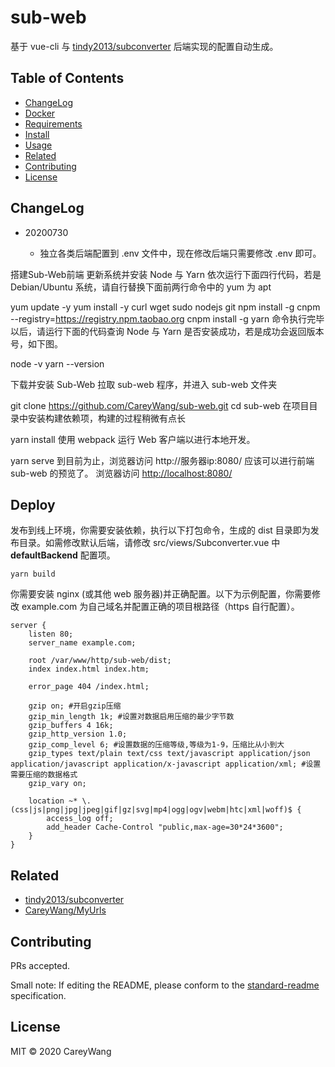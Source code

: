 # sub-web

基于 vue-cli 与 [tindy2013/subconverter](https://github.com/tindy2013/subconverter) 后端实现的配置自动生成。

## Table of Contents

- [ChangeLog](#ChangeLog)
- [Docker](#Docker)
- [Requirements](#Requirements)
- [Install](#install)
- [Usage](#usage)
- [Related](#Related)
- [Contributing](#contributing)
- [License](#license)

## ChangeLog

- 20200730

  - 独立各类后端配置到 .env 文件中，现在修改后端只需要修改 .env 即可。


搭建Sub-Web前端
更新系统并安装 Node 与 Yarn
依次运行下面四行代码，若是 Debian/Ubuntu 系统，请自行替换下面前两行命令中的 yum 为 apt

yum update -y
yum install -y curl wget sudo nodejs git
npm install -g cnpm --registry=https://registry.npm.taobao.org
cnpm install -g yarn
命令执行完毕以后，请运行下面的代码查询 Node 与 Yarn 是否安装成功，若是成功会返回版本号，如下图。

node -v
yarn --version

下载并安装 Sub-Web
拉取 sub-web 程序，并进入 sub-web 文件夹

git clone https://github.com/CareyWang/sub-web.git
cd sub-web
在项目目录中安装构建依赖项，构建的过程稍微有点长

yarn install
使用 webpack 运行 Web 客户端以进行本地开发。

yarn serve
到目前为止，浏览器访问 http://服务器ip:8080/ 应该可以进行前端 sub-web 的预览了。
浏览器访问 <http://localhost:8080/>

## Deploy

发布到线上环境，你需要安装依赖，执行以下打包命令，生成的 dist 目录即为发布目录。如需修改默认后端，请修改 src/views/Subconverter.vue 中 **defaultBackend** 配置项。

```shell
yarn build
```

你需要安装 nginx (或其他 web 服务器)并正确配置。以下为示例配置，你需要修改 example.com 为自己域名并配置正确的项目根路径（https 自行配置）。

```shell
server {
    listen 80;
    server_name example.com;

    root /var/www/http/sub-web/dist;
    index index.html index.htm;

    error_page 404 /index.html;

    gzip on; #开启gzip压缩
    gzip_min_length 1k; #设置对数据启用压缩的最少字节数
    gzip_buffers 4 16k;
    gzip_http_version 1.0;
    gzip_comp_level 6; #设置数据的压缩等级,等级为1-9，压缩比从小到大
    gzip_types text/plain text/css text/javascript application/json application/javascript application/x-javascript application/xml; #设置需要压缩的数据格式
    gzip_vary on;

    location ~* \.(css|js|png|jpg|jpeg|gif|gz|svg|mp4|ogg|ogv|webm|htc|xml|woff)$ {
        access_log off;
        add_header Cache-Control "public,max-age=30*24*3600";
    }
}
```

## Related

- [tindy2013/subconverter](https://github.com/tindy2013/subconverter)
- [CareyWang/MyUrls](https://github.com/CareyWang/MyUrls)

## Contributing

PRs accepted.

Small note: If editing the README, please conform to the [standard-readme](https://github.com/RichardLitt/standard-readme) specification.

## License

MIT © 2020 CareyWang
